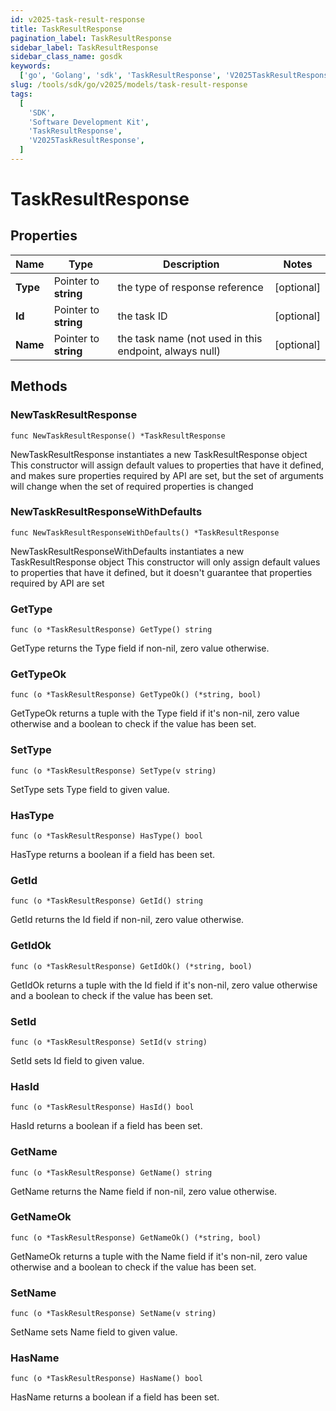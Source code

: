 ```yaml
---
id: v2025-task-result-response
title: TaskResultResponse
pagination_label: TaskResultResponse
sidebar_label: TaskResultResponse
sidebar_class_name: gosdk
keywords:
  ['go', 'Golang', 'sdk', 'TaskResultResponse', 'V2025TaskResultResponse']
slug: /tools/sdk/go/v2025/models/task-result-response
tags:
  [
    'SDK',
    'Software Development Kit',
    'TaskResultResponse',
    'V2025TaskResultResponse',
  ]
---
```


# TaskResultResponse

## Properties

| Name | Type | Description | Notes |
| --- | --- | --- | --- |
| **Type** | Pointer to **string** | the type of response reference | [optional] |
| **Id** | Pointer to **string** | the task ID | [optional] |
| **Name** | Pointer to **string** | the task name (not used in this endpoint, always null) | [optional] |

## Methods

### NewTaskResultResponse

`func NewTaskResultResponse() *TaskResultResponse`

NewTaskResultResponse instantiates a new TaskResultResponse object This constructor will assign default values to properties that have it defined, and makes sure properties required by API are set, but the set of arguments will change when the set of required properties is changed

### NewTaskResultResponseWithDefaults

`func NewTaskResultResponseWithDefaults() *TaskResultResponse`

NewTaskResultResponseWithDefaults instantiates a new TaskResultResponse object This constructor will only assign default values to properties that have it defined, but it doesn't guarantee that properties required by API are set

### GetType

`func (o *TaskResultResponse) GetType() string`

GetType returns the Type field if non-nil, zero value otherwise.

### GetTypeOk

`func (o *TaskResultResponse) GetTypeOk() (*string, bool)`

GetTypeOk returns a tuple with the Type field if it's non-nil, zero value otherwise and a boolean to check if the value has been set.

### SetType

`func (o *TaskResultResponse) SetType(v string)`

SetType sets Type field to given value.

### HasType

`func (o *TaskResultResponse) HasType() bool`

HasType returns a boolean if a field has been set.

### GetId

`func (o *TaskResultResponse) GetId() string`

GetId returns the Id field if non-nil, zero value otherwise.

### GetIdOk

`func (o *TaskResultResponse) GetIdOk() (*string, bool)`

GetIdOk returns a tuple with the Id field if it's non-nil, zero value otherwise and a boolean to check if the value has been set.

### SetId

`func (o *TaskResultResponse) SetId(v string)`

SetId sets Id field to given value.

### HasId

`func (o *TaskResultResponse) HasId() bool`

HasId returns a boolean if a field has been set.

### GetName

`func (o *TaskResultResponse) GetName() string`

GetName returns the Name field if non-nil, zero value otherwise.

### GetNameOk

`func (o *TaskResultResponse) GetNameOk() (*string, bool)`

GetNameOk returns a tuple with the Name field if it's non-nil, zero value otherwise and a boolean to check if the value has been set.

### SetName

`func (o *TaskResultResponse) SetName(v string)`

SetName sets Name field to given value.

### HasName

`func (o *TaskResultResponse) HasName() bool`

HasName returns a boolean if a field has been set.
